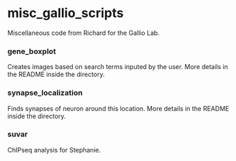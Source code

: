 # misc_gallio_scripts
Miscellaneous code from Richard for the Gallio Lab.

### gene_boxplot
Creates images based on search terms inputed by the user. More details in the README inside the directory.

### synapse_localization
Finds synapses of neuron around this location. More details in the README inside the directory.

### suvar
ChIPseq analysis for Stephanie. 
